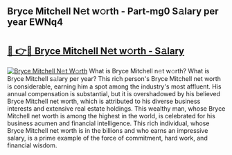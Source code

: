 ## Bryce Mitchell N𝚎t w𝚘rth - Part-mg0 S𝚊lary per year EWNq4

# <h2><a href="http://gc1givt.nevu.top/?p=Bryce+Mitchell">🔗 👉🔴 Bryce Mitchell N𝚎t w𝚘rth - S𝚊lary</a></h2>

[![Bryce Mitchell N𝚎t W𝚘rth](https://i.imgur.com/Oavwk0R.jpeg)](http://gc1givt.nevu.top/?p=Bryce+Mitchell)
What is Bryce Mitchell n𝚎t w𝚘rth? What is Bryce Mitchell s𝚊lary per year?
This rich person's Bryce Mitchell net worth is considerable, earning him a spot among the industry's most affluent. His annual compensation is substantial, but it is overshadowed by his believed Bryce Mitchell net worth, which is attributed to his diverse business interests and extensive real estate holdings. This wealthy man, whose Bryce Mitchell net worth is among the highest in the world, is celebrated for his business acumen and financial intelligence. This rich individual, whose Bryce Mitchell net worth is in the billions and who earns an impressive salary, is a prime example of the force of commitment, hard work, and financial wisdom.
